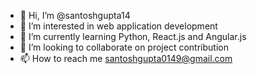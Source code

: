 - 👋 Hi, I’m @santoshgupta14
- 👀 I’m interested in web application development
- 🌱 I’m currently learning Python, React.js and Angular.js
- 💞️ I’m looking to collaborate on project contribution
- 📫 How to reach me santoshgupta0149@gmail.com

<!---
santoshgupta14/santoshgupta14 is a ✨ special ✨ repository because its `README.md` (this file) appears on your GitHub profile.
You can click the Preview link to take a look at your changes.
--->
